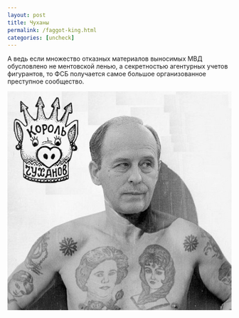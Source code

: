 ```yaml
---
layout: post
title: Чуханы
permalink: /faggot-king.html
categories: [uncheck]
---
```


А ведь если множество отказных материалов выносимых МВД обусловлено не ментовской ленью, а секретностью агентурных учетов фигурантов, то ФСБ получается самое большое организованное преступное сообщество.

![Король чуханов](/images/2019/09/bortn3.jpg)
